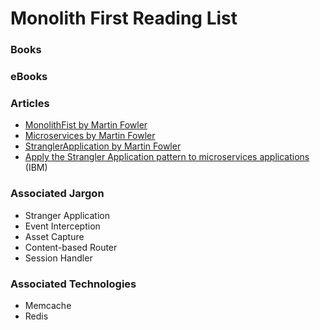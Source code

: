 # Monolith First Reading List

### Books

### eBooks

### Articles
* [MonolithFist by Martin Fowler](https://martinfowler.com/bliki/MonolithFirst.html)
* [Microservices by Martin Fowler](https://martinfowler.com/articles/microservices.html)
* [StranglerApplication by Martin Fowler](https://www.martinfowler.com/bliki/StranglerApplication.html)
* [Apply the Strangler Application pattern to microservices applications](https://developer.ibm.com/articles/cl-strangler-application-pattern-microservices-apps-trs/) (IBM)

### Associated Jargon

* Stranger Application
* Event Interception
* Asset Capture
* Content-based Router
* Session Handler

### Associated Technologies

* Memcache
* Redis

